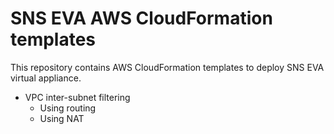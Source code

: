 # SNS EVA AWS CloudFormation templates

This repository contains AWS CloudFormation templates to deploy SNS EVA virtual appliance.

* VPC inter-subnet filtering
    - Using routing
    - Using NAT